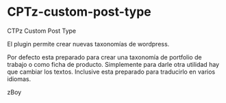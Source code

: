 # CPTz-custom-post-type
CTPz Custom Post Type


El plugin permite crear nuevas taxonomías de wordpress. 

Por defecto esta preparado para crear una taxonomía de portfolio de trabajo o como ficha de producto. Simplemente para darle otra utilidad hay que cambiar los textos. Inclusive esta preparado para traducirlo en varios idiomas.

zBoy
